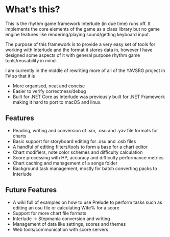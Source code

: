 # What's this?

This is the rhythm game framework Interlude (in due time) runs off.
It implements the core elements of the game as a class library but no game engine features like rendering/playing sound/getting keyboard input.

The purpose of this framework is to provide a very easy set of tools for working with Interlude and the format it stores data in, however I have designed some aspects of it with general purpose rhythm game tools/reusability in mind.

I am currently in the middle of rewriting more of all of the YAVSRG project in F# so that it is
- More organised, neat and concise
- Easier to verify correctness/debug
- Built for .NET Core as Interlude was previously built for .NET Framework making it hard to port to macOS and linux.

## Features
- Reading, writing and conversion of .sm, .osu and .yav file formats for charts
- Basic support for storyboard editing for .osu and .osb files
- A handful of editing filters/tools to form a base for a chart editor
- Chart modifiers, note color schemes and difficulty calculation
- Score processing with HP, accuracy and difficulty performance metrics
- Chart caching and management of a songs folder
- Background task management, mostly for batch converting packs to Interlude

## Future Features
- A wiki full of examples on how to use Prelude to perform tasks such as editing an osu file or calculating Wife% for a score
- Support for more chart file formats
- Interlude -> Stepmania conversion and writing
- Management of data like settings, scores and themes
- Web tools/communication with score servers
